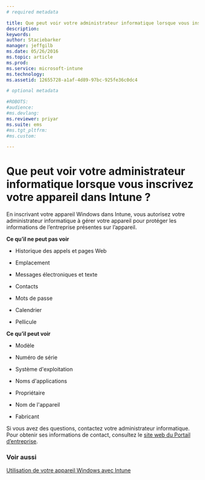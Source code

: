 ```yaml
---
# required metadata

title: Que peut voir votre administrateur informatique lorsque vous inscrivez votre appareil dans Intune ? | Microsoft Intune
description:
keywords:
author: Staciebarker
manager: jeffgilb
ms.date: 05/26/2016
ms.topic: article
ms.prod:
ms.service: microsoft-intune
ms.technology:
ms.assetid: 12655728-a1af-4d89-97bc-925fe36c0dc4

# optional metadata

#ROBOTS:
#audience:
#ms.devlang:
ms.reviewer: priyar
ms.suite: ems
#ms.tgt_pltfrm:
#ms.custom:

---
```



# Que peut voir votre administrateur informatique lorsque vous inscrivez votre appareil dans Intune ?

En inscrivant votre appareil Windows dans Intune, vous autorisez votre administrateur informatique à gérer votre appareil pour protéger les informations de l’entreprise présentes sur l’appareil.

**Ce qu’il ne peut pas voir**

-   Historique des appels et pages Web

-   Emplacement

-   Messages électroniques et texte

-   Contacts

-   Mots de passe

-   Calendrier

-   Pellicule

**Ce qu’il peut voir**

-   Modèle

-   Numéro de série

-   Système d'exploitation

-   Noms d'applications

-   Propriétaire

-   Nom de l'appareil

-   Fabricant


Si vous avez des questions, contactez votre administrateur informatique. Pour obtenir ses informations de contact, consultez le [site web du Portail d’entreprise](http://portal.manage.microsoft.com).

### Voir aussi
[Utilisation de votre appareil Windows avec Intune](using-your-windows-device-with-intune.md)

<!--HONumber=Jun16_HO2-->


